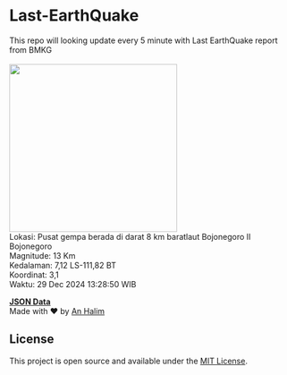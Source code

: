 # Last-EarthQuake
This repo will looking update every 5 minute with Last EarthQuake report from BMKG
<br>
<br>
<img src="undefined" width="300"/>
<br>
Lokasi: Pusat gempa berada di darat 8 km baratlaut Bojonegoro  II Bojonegoro <br>
Magnitude: 13 Km <br>
Kedalaman: 7,12 LS-111,82 BT <br>
Koordinat: 3,1 <br>
Waktu: 29 Dec 2024 13:28:50 WIB <br>

<a href="./data/data.json">**JSON Data**</a>
<br>
Made with ❤️ by <a href="https://github.com/an-halim">An Halim</a>
## License

This project is open source and available under the [MIT License](LICENSE).
